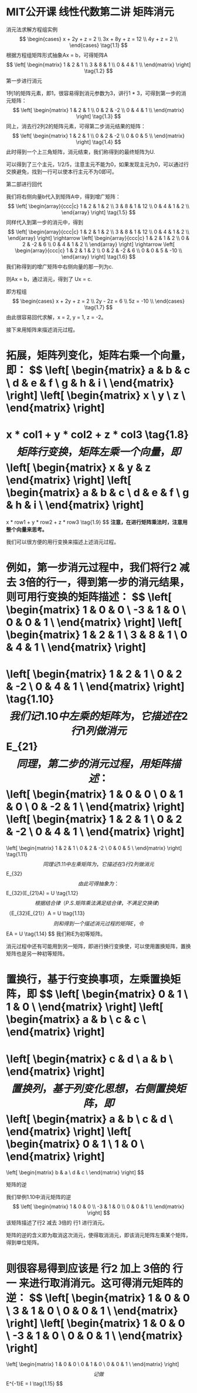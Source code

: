 # MIT公开课 线性代数第二讲 矩阵消元



消元法求解方程组实例
$$
\begin{cases}
x + 2y + z = 2 \\
3x + 8y + z = 12 \\
4y + z = 2 \\
\end{cases}
\tag{1.1}
$$
根据方程组矩阵形式抽象Ax = b，可得矩阵A
$$
\left[
\begin{matrix}
1 & 2 & 1 \\
3 & 8 & 1 \\
0 & 4 & 1 \\
\end{matrix}
\right]
\tag{1.2}
$$
第一步进行消元

1列1的矩阵元素，即1，很容易得到消元参数为3，讲行1 * 3，可得到第一步的消元矩阵：
$$
\left[
\begin{matrix}
1 & 2 & 1 \\
0 & 2 & -2 \\
0 & 4 & 1 \\
\end{matrix}
\right]
\tag{1.3}
$$
同上，消去行2列2的矩阵元素，可得第二步消元结果的矩阵：
$$
\left[
\begin{matrix}
1 & 2 & 1 \\
0 & 2 & -2 \\
0 & 0 & 5 \\
\end{matrix}
\right]
\tag{1.4}
$$
此时得到一个上三角矩阵，消元结束，我们称得到的最终矩阵为U.

可以得到了三个主元，1/2/5，注意主元不能为0，如果发现主元为0，可以通过行交换避免，找到一行可以使本行主元不为0即可。

第二部进行回代

我们将右侧向量b代入到矩阵A中，得到增广矩阵：
$$
\left[
\begin{array}{ccc|c}
1 & 2 & 1 & 2 \\
3 & 8 & 1 & 12 \\
0 & 4 & 1 & 2 \\
\end{array}
\right]
\tag{1.5}
$$
同样代入到第一步的消元中，得到
$$
\left[
\begin{array}{ccc|c}
1 & 2 & 1 & 2 \\
3 & 8 & 1 & 12 \\
0 & 4 & 1 & 2 \\
\end{array}
\right]
\rightarrow
\left[
\begin{array}{ccc|c}
1 & 2 & 1 & 2 \\
0 & 2 & -2 & 6 \\
0 & 4 & 1 & 2 \\
\end{array}
\right]
\rightarrow
\left[
\begin{array}{ccc|c}
1 & 2 & 1 & 2 \\
0 & 2 & -2 & 6 \\
0 & 0 & 5 & -10 \\
\end{array}
\right]
\tag{1.6}
$$
我们称得到的增广矩阵中右侧向量的那一列为c.

则Ax = b，通过消元，得到了 Ux = c.

即方程组
$$
\begin{cases}
x + 2y + z = 2 \\
2y - 2z = 6 \\
5z = -10 \\
\end{cases}
\tag{1.7}
$$
由此很容易回代求解，x = 2, y = 1, z = -2。



接下来用矩阵来描述消元过程。

拓展，矩阵列变化，矩阵右乘一个向量，即：
$$
\left[
\begin{matrix}
a & b & c \\
d & e & f \\
g & h & i \\
\end{matrix}
\right]
\left[
\begin{matrix}
x \\
y \\
z \\
\end{matrix}
\right]
= 
x * col1 + y * col2 + z * col3 
\tag{1.8}
$$
矩阵行变换，矩阵左乘一个向量，即
$$
\left[
\begin{matrix}
x & y & z
\end{matrix}
\right]
\left[
\begin{matrix}
a & b & c \\
d & e & f \\
g & h & i \\
\end{matrix}
\right]
= 
x * row1 + y * row2 + z * row3
\tag{1.9}
$$
**注意，在进行矩阵乘法时，注意用整个向量来思考。**



我们可以很方便的用行变换来描述上述消元过程。

例如，第一步消元过程中，我们将行2 减去 3倍的行一，得到第一步的消元结果，则可用行变换的矩阵描述：
$$
\left[
\begin{matrix}
1 & 0 & 0 \\
-3 & 1 & 0 \\
0 & 0 & 1 \\
\end{matrix}
\right]
\left[
\begin{matrix}
1 & 2 & 1 \\
3 & 8 & 1 \\
0 & 4 & 1 \\
\end{matrix}
\right]
=
\left[
\begin{matrix}
1 & 2 & 1 \\
0 & 2 & -2 \\
0 & 4 & 1 \\
\end{matrix}
\right]
\tag{1.10}
$$
我们记1.10中左乘的矩阵为，它描述在2行1列做消元
$$
E_{21}
$$
同理，第二步的消元过程，用矩阵描述：
$$
\left[
\begin{matrix}
1 & 0 & 0 \\
0 & 1 & 0 \\
0 & -2 & 1 \\
\end{matrix}
\right]
\left[
\begin{matrix}
1 & 2 & 1 \\
0 & 2 & -2 \\
0 & 4 & 1 \\
\end{matrix}
\right]
=
\left[
\begin{matrix}
1 & 2 & 1 \\
0 & 2 & -2 \\
0 & 0 & 5 \\
\end{matrix}
\right]
\tag{1.11}
$$
同理记1.11中左乘矩阵为，它描述在3行2列做消元
$$
E_{32}
$$
由此可得抽象为：
$$
E_{32}(E_{21}A) = U
\tag{1.12}
$$
根据结合律（P.S. 矩阵乘法满足结合律，不满足交换律）
$$
（E_{32}E_{21}）A = U
\tag{1.13}
$$
则和得到一个描述消元过程的矩阵E，令
$$
EA = U
\tag{1.14}
$$
我们称E为初等矩阵。



消元过程中还有可能用到另一矩阵，即进行换行变换使，可以使用置换矩阵，置换矩阵也是另一种初等矩阵。

置换行，基于行变换事项，左乘置换矩阵，即
$$
\left[
\begin{matrix}
0 & 1 \\
1 & 0 \\
\end{matrix}
\right]
\left[
\begin{matrix}
a & b \\
c & c \\
\end{matrix}
\right]
=
\left[
\begin{matrix}
c & d \\
a & b \\
\end{matrix}
\right]
$$
置换列，基于列变化思想，右侧置换矩阵，即
$$
\left[
\begin{matrix}
a & b \\
c & d \\
\end{matrix}
\right]
\left[
\begin{matrix}
0 & 1 \\
1 & 0 \\
\end{matrix}
\right]
=
\left[
\begin{matrix}
b & a \\
d & c \\
\end{matrix}
\right]
$$


矩阵的逆

我们举例1.10中消元矩阵的逆
$$
\left[
\begin{matrix}
1 & 0 & 0 \\
-3 & 1 & 0 \\
0 & 0 & 1 \\
\end{matrix}
\right]
$$
该矩阵描述了行2 减去 3倍的 行1 进行消元。

矩阵的逆的含义即为取消这次消元，使得取消消元，即该消元矩阵左乘某个矩阵，得到单位矩阵。

则很容易得到应该是 行2 加上 3倍的 行一 来进行取消消元。这可得消元矩阵的逆：
$$
\left[
\begin{matrix}
1 & 0 & 0 \\
3 & 1 & 0 \\
0 & 0 & 1 \\
\end{matrix}
\right]
\left[
\begin{matrix}
1 & 0 & 0 \\
-3 & 1 & 0 \\
0 & 0 & 1 \\
\end{matrix}
\right]
=
\left[
\begin{matrix}
1 & 0 & 0 \\
0 & 1 & 0 \\
0 & 0 & 1 \\
\end{matrix}
\right]
$$
记做
$$
E^{-1}E = I
\tag{1.15}
$$

